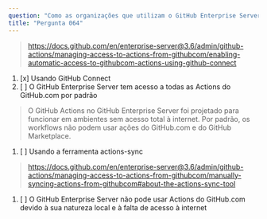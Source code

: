 ```yaml
---
question: "Como as organizações que utilizam o GitHub Enterprise Server podem habilitar a sincronização automática de GitHub Actions de terceiros hospedados no GitHub.com com sua instância do GitHub Enterprise Server?"
title: "Pergunta 064"
---
```


> https://docs.github.com/en/enterprise-server@3.6/admin/github-actions/managing-access-to-actions-from-githubcom/enabling-automatic-access-to-githubcom-actions-using-github-connect
1. [x] Usando GitHub Connect
1. [ ] O GitHub Enterprise Server tem acesso a todas as Actions do GitHub.com por padrão
> O GitHub Actions no GitHub Enterprise Server foi projetado para funcionar em ambientes sem acesso total à internet. Por padrão, os workflows não podem usar ações do GitHub.com e do GitHub Marketplace.
1. [ ] Usando a ferramenta actions-sync
> https://docs.github.com/en/enterprise-server@3.6/admin/github-actions/managing-access-to-actions-from-githubcom/manually-syncing-actions-from-githubcom#about-the-actions-sync-tool
1. [ ] O GitHub Enterprise Server não pode usar Actions do GitHub.com devido à sua natureza local e à falta de acesso à internet
